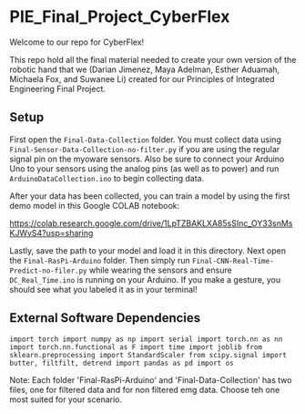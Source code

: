 # PIE_Final_Project_CyberFlex
Welcome to our repo for CyberFlex!

This repo hold all the final material needed to create your own version of the robotic hand that we (Darian Jimenez, Maya Adelman, Esther Aduamah, Michaela Fox, and Suwanee Li) created for our Principles of Integrated Engineering Final Project.

## Setup
First open the `Final-Data-Collection` folder. You must collect data using `Final-Sensor-Data-Collection-no-filter.py` if you are using the regular signal pin on the myoware sensors. Also be sure to connect your Arduino Uno to your sensors using the analog pins (as well as to power) and run `ArduinoDataCollection.ino` to begin collecting data.

After your data has been collected, you can train a model by using the first demo model in this Google COLAB notebook: 

https://colab.research.google.com/drive/1LpTZBAKLXA85sSInc_OY33snMsKJWvS4?usp=sharing

Lastly, save the path to your model and load it in this directory. Next open the `Final-RasPi-Arduino` folder. Then simply run `Final-CNN-Real-Time-Predict-no-filer.py` while wearing the sensors and ensure `DC_Real_Time.ino` is running on your Arduino. If you make a gesture, you should see what you labeled it as in your terminal!


## External Software Dependencies
`import torch
import numpy as np
import serial
import torch.nn as nn
import torch.nn.functional as F
import time
import joblib
from sklearn.preprocessing import StandardScaler
from scipy.signal import butter, filtfilt, detrend
import pandas as pd
import os`

Note: Each folder 'Final-RasPi-Arduino' and 'Final-Data-Collection' has two files, one for filtered data and for non filtered emg data. Choose teh one most suited for your scenario.
